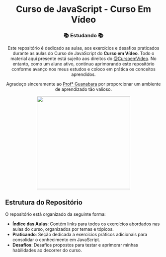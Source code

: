 <div align="center">
 
# Curso de JavaScript - Curso Em Vídeo
### 📚 Estudando 📚

<p text-align="justify">
 
 Este repositório é dedicado as aulas, aos exercícios e desafios praticados durante as aulas do Curso de JavaScript do **Curso em Vídeo**. Todo o material aqui presente está sujeito aos direitos do [@CursoemVídeo](https://github.com/cursoemvideo). No entanto, como um aluno ativo, continuo aprimorando este repositório conforme avanço nos meus estudos e coloco em prática os conceitos aprendidos.</p>

<p text-align="justify">
 
 Agradeço sinceramente ao [Prof° Guanabara](https://github.com/gustavoguanabara) por proporcionar um ambiente de aprendizado tão valioso.</p>

 <img src="https://cdn.jsdelivr.net/gh/devicons/devicon@latest/icons/javascript/javascript-original.svg" width="300px" height="300px"/>
 
</div>

## Estrutura do Repositório

O repositório está organizado da seguinte forma:

- **Índice das Aulas**: Contém links para todos os exercícios abordados nas aulas do curso, organizados por temas e tópicos.
- **Praticando**: Seção dedicada a exercícios práticos adicionais para consolidar o conhecimento em JavaScript.
- **Desafios**: Desafios propostos para testar e aprimorar minhas habilidades ao decorrer do curso.
